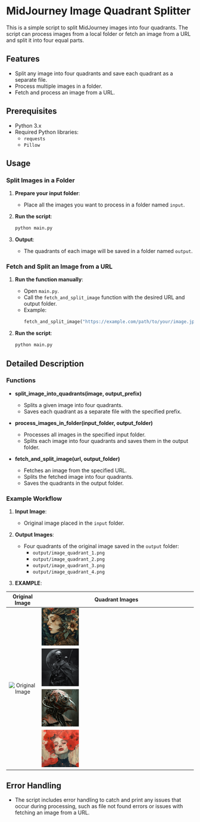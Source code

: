 # MidJourney Image Quadrant Splitter

This is a simple script to split MidJourney images into four quadrants. The script can process images from a local folder or fetch an image from a URL and split it into four equal parts.

## Features

- Split any image into four quadrants and save each quadrant as a separate file.
- Process multiple images in a folder.
- Fetch and process an image from a URL.

## Prerequisites

- Python 3.x
- Required Python libraries:
  - `requests`
  - `Pillow`



## Usage

### Split Images in a Folder

1. **Prepare your input folder**:
   - Place all the images you want to process in a folder named `input`.

2. **Run the script**:
   ```bash
   python main.py
   ```

3. **Output**:
   - The quadrants of each image will be saved in a folder named `output`.

### Fetch and Split an Image from a URL

1. **Run the function manually**:
   - Open `main.py`.
   - Call the `fetch_and_split_image` function with the desired URL and output folder.
   - Example:
     ```python
     fetch_and_split_image("https://example.com/path/to/your/image.jpg", "output")
     ```

2. **Run the script**:
   ```bash
   python main.py
   ```

## Detailed Description

### Functions

- **split_image_into_quadrants(image, output_prefix)**
  - Splits a given image into four quadrants.
  - Saves each quadrant as a separate file with the specified prefix.

- **process_images_in_folder(input_folder, output_folder)**
  - Processes all images in the specified input folder.
  - Splits each image into four quadrants and saves them in the output folder.

- **fetch_and_split_image(url, output_folder)**
  - Fetches an image from the specified URL.
  - Splits the fetched image into four quadrants.
  - Saves the quadrants in the output folder.

### Example Workflow

1. **Input Image**:
   - Original image placed in the `input` folder.

2. **Output Images**:
   - Four quadrants of the original image saved in the `output` folder:
     - `output/image_quadrant_1.png`
     - `output/image_quadrant_2.png`
     - `output/image_quadrant_3.png`
     - `output/image_quadrant_4.png`
3. **EXAMPLE**:
<table style="width: 100%;">
  <thead>
    <tr>
      <th>Original Image</th>
      <th>Quadrant Images</th>
    </tr>
  </thead>
  <tbody>
    <tr  style="text-align: center;">
      <td rowspan="5" style="vertical-align: middle;"><img src="input/1.png" alt="Original Image" style="width: 50%;"></td>
    </tr>
    <tr>
      <td><img src="output/1_quadrant_1.png" alt="Quadrant 1" style="width: 25%;"></td>
    </tr>
    <tr>
      <td><img src="output/1_quadrant_2.png" alt="Quadrant 2" style="width: 25%;"></td>
    </tr>
    <tr>
      <td><img src="output/1_quadrant_3.png" alt="Quadrant 3" style="width: 25%;"></td>
    </tr>
    <tr>
      <td><img src="output/1_quadrant_4.png" alt="Quadrant 4" style="width: 25%;"></td>
    </tr>
  </tbody>
</table>



## Error Handling

- The script includes error handling to catch and print any issues that occur during processing, such as file not found errors or issues with fetching an image from a URL.
